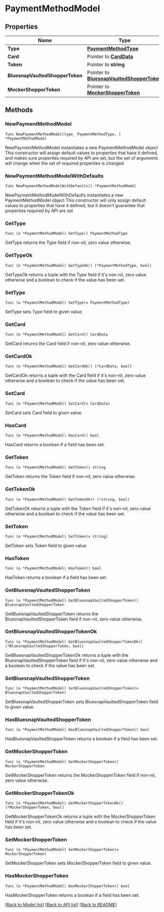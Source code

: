 # PaymentMethodModel

## Properties

Name | Type | Description | Notes
------------ | ------------- | ------------- | -------------
**Type** | [**PaymentMethodType**](PaymentMethodType.md) |  | 
**Card** | Pointer to [**CardData**](CardData.md) |  | [optional] 
**Token** | Pointer to **string** |  | [optional] 
**BluesnapVaultedShopperToken** | Pointer to [**BluesnapVaultedShopperToken**](BluesnapVaultedShopperToken.md) |  | [optional] 
**MockerShopperToken** | Pointer to [**MockerShopperToken**](MockerShopperToken.md) |  | [optional] 

## Methods

### NewPaymentMethodModel

`func NewPaymentMethodModel(type_ PaymentMethodType, ) *PaymentMethodModel`

NewPaymentMethodModel instantiates a new PaymentMethodModel object
This constructor will assign default values to properties that have it defined,
and makes sure properties required by API are set, but the set of arguments
will change when the set of required properties is changed

### NewPaymentMethodModelWithDefaults

`func NewPaymentMethodModelWithDefaults() *PaymentMethodModel`

NewPaymentMethodModelWithDefaults instantiates a new PaymentMethodModel object
This constructor will only assign default values to properties that have it defined,
but it doesn't guarantee that properties required by API are set

### GetType

`func (o *PaymentMethodModel) GetType() PaymentMethodType`

GetType returns the Type field if non-nil, zero value otherwise.

### GetTypeOk

`func (o *PaymentMethodModel) GetTypeOk() (*PaymentMethodType, bool)`

GetTypeOk returns a tuple with the Type field if it's non-nil, zero value otherwise
and a boolean to check if the value has been set.

### SetType

`func (o *PaymentMethodModel) SetType(v PaymentMethodType)`

SetType sets Type field to given value.


### GetCard

`func (o *PaymentMethodModel) GetCard() CardData`

GetCard returns the Card field if non-nil, zero value otherwise.

### GetCardOk

`func (o *PaymentMethodModel) GetCardOk() (*CardData, bool)`

GetCardOk returns a tuple with the Card field if it's non-nil, zero value otherwise
and a boolean to check if the value has been set.

### SetCard

`func (o *PaymentMethodModel) SetCard(v CardData)`

SetCard sets Card field to given value.

### HasCard

`func (o *PaymentMethodModel) HasCard() bool`

HasCard returns a boolean if a field has been set.

### GetToken

`func (o *PaymentMethodModel) GetToken() string`

GetToken returns the Token field if non-nil, zero value otherwise.

### GetTokenOk

`func (o *PaymentMethodModel) GetTokenOk() (*string, bool)`

GetTokenOk returns a tuple with the Token field if it's non-nil, zero value otherwise
and a boolean to check if the value has been set.

### SetToken

`func (o *PaymentMethodModel) SetToken(v string)`

SetToken sets Token field to given value.

### HasToken

`func (o *PaymentMethodModel) HasToken() bool`

HasToken returns a boolean if a field has been set.

### GetBluesnapVaultedShopperToken

`func (o *PaymentMethodModel) GetBluesnapVaultedShopperToken() BluesnapVaultedShopperToken`

GetBluesnapVaultedShopperToken returns the BluesnapVaultedShopperToken field if non-nil, zero value otherwise.

### GetBluesnapVaultedShopperTokenOk

`func (o *PaymentMethodModel) GetBluesnapVaultedShopperTokenOk() (*BluesnapVaultedShopperToken, bool)`

GetBluesnapVaultedShopperTokenOk returns a tuple with the BluesnapVaultedShopperToken field if it's non-nil, zero value otherwise
and a boolean to check if the value has been set.

### SetBluesnapVaultedShopperToken

`func (o *PaymentMethodModel) SetBluesnapVaultedShopperToken(v BluesnapVaultedShopperToken)`

SetBluesnapVaultedShopperToken sets BluesnapVaultedShopperToken field to given value.

### HasBluesnapVaultedShopperToken

`func (o *PaymentMethodModel) HasBluesnapVaultedShopperToken() bool`

HasBluesnapVaultedShopperToken returns a boolean if a field has been set.

### GetMockerShopperToken

`func (o *PaymentMethodModel) GetMockerShopperToken() MockerShopperToken`

GetMockerShopperToken returns the MockerShopperToken field if non-nil, zero value otherwise.

### GetMockerShopperTokenOk

`func (o *PaymentMethodModel) GetMockerShopperTokenOk() (*MockerShopperToken, bool)`

GetMockerShopperTokenOk returns a tuple with the MockerShopperToken field if it's non-nil, zero value otherwise
and a boolean to check if the value has been set.

### SetMockerShopperToken

`func (o *PaymentMethodModel) SetMockerShopperToken(v MockerShopperToken)`

SetMockerShopperToken sets MockerShopperToken field to given value.

### HasMockerShopperToken

`func (o *PaymentMethodModel) HasMockerShopperToken() bool`

HasMockerShopperToken returns a boolean if a field has been set.


[[Back to Model list]](../README.md#documentation-for-models) [[Back to API list]](../README.md#documentation-for-api-endpoints) [[Back to README]](../README.md)


